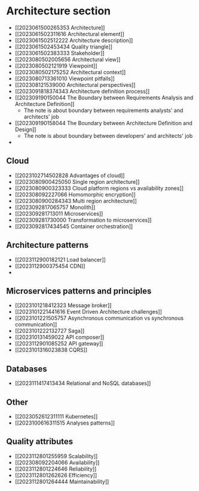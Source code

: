 # Architecture section

- [[2023061500265353 Architecture]]
- [[2023061502311616 Architectural element]]
- [[2023061502512222 Architecture description]]
- [[2023061502453434 Quality triangle]]
- [[2023061502383333 Stakeholder]]
- [[2023080502005656 Architectural view]]
- [[2023080502121919 Viewpoint]]
- [[2023080502175252 Architectural context]]
- [[2023080713361010 Viewpoint pitfalls]]
- [[202308121539000 Architectural perspectives]]
- [[2023091818374343 Architecture definition process]]
- [[202309190150044 The Boundary between Requirements Analysis and Architecture Definition]]
	- The note is about boundary between requirements analysts' and architects' job
- [[202309190158044 The Boundary between Architecture Definition and Design]]
	- The note is about boundary between developers' and architects' job
- 
## Cloud
- [[2023102714502828 Advantages of cloud]]
- [[2023080900425050 Single region architecture]]
- [[2023080900323333 Cloud platform regions vs availability zones]]
- [[202308092227066 Homomorphic encryption]]
- [[2023080900284343 Multi region architecture]]
- [[2023092817065757 Monolith]]
- [[202309281713011 Microservices]]
- [[202309281730000 Transformation to microservices]]
- [[2023092817434545 Container orchestration]]

## Architecture patterns
- [[2023112900182121 Load balancer]]
- [[2023112900375454 CDN]]
- 

## Microservices patterns and principles
- [[2023101218412323 Message broker]]
- [[2023101221441616  Event Driven Architecture challenges]]
- [[2023101221505757 Asynchronous communication vs synchronous communication]]
- [[2023101222132727 Saga]]
- [[202310131459022 API composer]]
- [[2023112901085252 API gateway]]
- [[2023101316023838 CQRS]]

## Databases
- [[2023111417413434 Relational and NoSQL databases]]


## Other
- [[2023052612311111 Kubernetes]]
- [[2023100616311515 Analyses patterns]]

##  Quality attributes
- [[2023112801255959 Scalability]]
- [[202308092204066 Availability]]
- [[2023112801224646 Reliability]]
- [[2023112801262626 Efficiency]]
- [[2023112801264444 Maintainability]]

